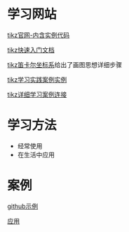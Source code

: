 # 学习网站

[tikz官网-内含实例代码](http://www.texample.net/tikz/)

[tikz快速入门文档 ](http://cremeronline.com/LaTeX/minimaltikz.pdf)

[tikz笛卡尔坐标系](https://www.lfhacks.com/tech/tikz-1)给出了画图思想详细步骤

[tikz学习实践案例](https://tex.stackovernet.com/)[实例](https://tex.stackovernet.com/cn/q/118103)

[tikz详细学习案例连接](https://github.com/xiaohanyu/awesome-tikz#pgftikz)

# 学习方法

- 经常使用
- 在生活中应用

# 案例

[github示例](https://github.com/xinychen/awesome-latex-drawing/blob/master/README.md)

[应用](https://tensor-learning.blogspot.com/2019/07/how-to-draw-graphical-illustrations-for.html)
